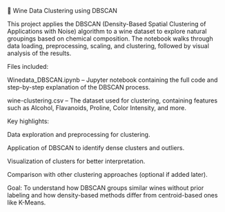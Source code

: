 🧠 Wine Data Clustering using DBSCAN

This project applies the DBSCAN (Density-Based Spatial Clustering of Applications with Noise) algorithm to a wine dataset to explore natural groupings based on chemical composition. The notebook walks through data loading, preprocessing, scaling, and clustering, followed by visual analysis of the results.

Files included:

Winedata_DBSCAN.ipynb – Jupyter notebook containing the full code and step-by-step explanation of the DBSCAN process.

wine-clustering.csv – The dataset used for clustering, containing features such as Alcohol, Flavanoids, Proline, Color Intensity, and more.

Key highlights:

Data exploration and preprocessing for clustering.

Application of DBSCAN to identify dense clusters and outliers.

Visualization of clusters for better interpretation.

Comparison with other clustering approaches (optional if added later).

Goal:
To understand how DBSCAN groups similar wines without prior labeling and how density-based methods differ from centroid-based ones like K-Means.
